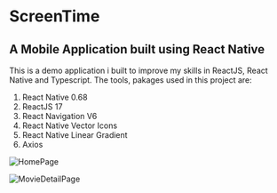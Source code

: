 # ScreenTime

## A Mobile Application built using React Native

This is a demo application i built to improve my skills in ReactJS, React Native and Typescript.
The tools, pakages used in this project are:
1. React Native 0.68
2. ReactJS 17
3. React Navigation V6
4. React Native Vector Icons
5. React Native Linear Gradient
6. Axios

![HomePage](https://github.com/NigellRudge/ScreenTime/blob/main/src/assets/Simulator%20Screen%20Recording%20-%20iPhone%2013%20-%202022-07-03%20at%2013.55.39.gif)

![MovieDetailPage](https://github.com/NigellRudge/ScreenTime/blob/main/src/assets/Simulator%20Screen%20Recording%20-%20iPhone%2013%20-%202022-07-03%20at%2013.57.12.gif)
